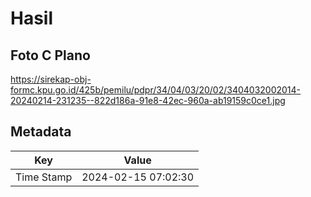 # Hasil

## Foto C Plano

https://sirekap-obj-formc.kpu.go.id/425b/pemilu/pdpr/34/04/03/20/02/3404032002014-20240214-231235--822d186a-91e8-42ec-960a-ab19159c0ce1.jpg


## Metadata

| Key        | Value               |
| ---------- | ------------------- |
| Time Stamp | 2024-02-15 07:02:30 |



